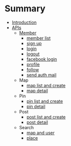 # Summary

* [Introduction](README.md)
* [APIs](apis.md)
  * [Member](apis/member.md)
    * [member list](apis/member-list.md)
    * [sign up](apis/sign-up.md)
    * [login](apis/login.md)
    * [logout](apis/logout.md)
    * [facebook login](apis/facebook-login.md)
    * [profile](apis/profile.md)
    * [follow](apis/follow.md)
    * [send auth mail](/apis/user-activate-mail.md)
  * Map
    * [map list and create](apis/map-list.md)
    * [map detail](apis/map-detail.md)
  * Pin
    * [pin list and create](apis/pin-list.md)
    * [pin detail](apis/pin-detail.md)
  * Post
    * [post list and create](apis/post-list.md)
    * [post detail](apis/post-detail.md)
  * Search 
    * [map and user](apis/search-map-user.md)
    * [place](apis/search-place.md)

